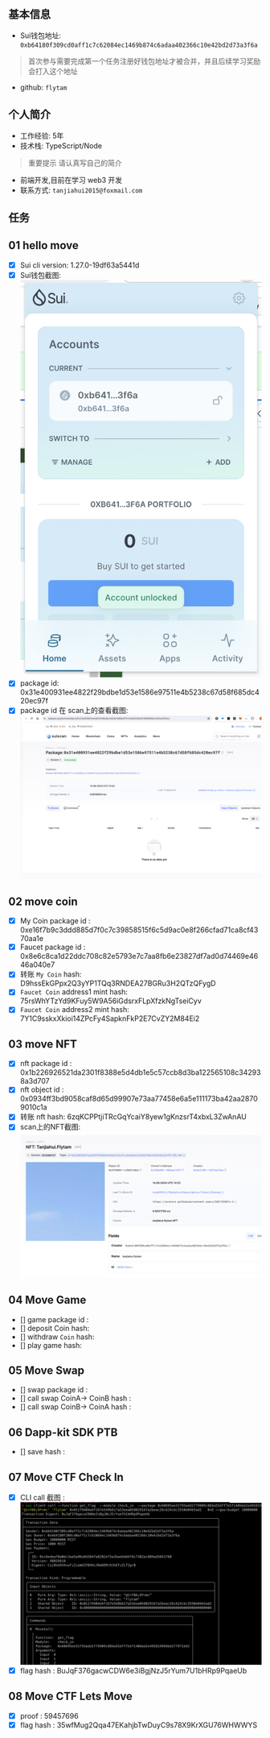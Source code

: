 ## 基本信息
- Sui钱包地址: `0xb64180f309cd0aff1c7c62084ec1469b874c6adaa402366c10e42bd2d73a3f6a`
> 首次参与需要完成第一个任务注册好钱包地址才被合并，并且后续学习奖励会打入这个地址
- github: `flytam`

## 个人简介
- 工作经验: 5年
- 技术栈: TypeScript/Node
> 重要提示 请认真写自己的简介
- 前端开发,目前在学习 web3 开发
- 联系方式: `tanjiahui2015@foxmail.com`

## 任务

##   01 hello move  
- [x] Sui cli version: 1.27.0-19df63a5441d
- [x] Sui钱包截图: ![Sui钱包截图](./images/sui.png)
- [x] package id: 0x31e400931ee4822f29bdbe1d53e1586e97511e4b5238c67d58f685dc420ec97f
- [x] package id 在 scan上的查看截图:![Scan截图](./images/sui_scan.png)

##   02 move coin
- [x] My Coin package id : 0xe16f7b9c3ddd885d7f0c7c39858515f6c5d9ac0e8f266cfad71ca8cf4370aa1e
- [x] Faucet package id : 0x8e6c8ca1d22ddc708c82e5793e7c7aa8fb6e23827df7ad0d74469e4646a040e7
- [x] 转账 `My Coin` hash: D9hssEkGPpx2Q3yYP1TQq3RNDEA27BGRu3H2QTzQFygD
- [x] `Faucet Coin` address1 mint hash: 75rsWhYTzYd9KFuy5W9A56iGdsrxFLpXfzkNgTseiCyv
- [x] `Faucet Coin` address2 mint hash: 7Y1C9sskxXkioi14ZPcFy4SapknFkP2E7CvZY2M84Ei2

##   03 move NFT
- [x] nft package id : 0x1b226926521da2301f8388e5d4db1e5c57ccb8d3ba122565108c342938a3d707
- [x] nft object id : 0x0934ff3bd9058caf8d65d99907e73aa77458e6a5e111173ba42aa28709010c1a
- [x] 转账 nft  hash: 6zqKCPPtjiTRcGqYcaiY8yew1gKnzsrT4xbxL3ZwAnAU
- [x] scan上的NFT截图:![Scan截图](./images/nft.png)

##   04 Move Game
- [] game package id :
- [] deposit Coin hash:
- [] withdraw `Coin` hash:
- [] play game hash:

##   05 Move Swap
- [] swap package id :
- [] call swap CoinA-> CoinB  hash :
- [] call swap CoinB-> CoinA  hash :

##   06 Dapp-kit SDK PTB
- [] save hash :

##   07 Move CTF Check In
- [x] CLI call 截图 : ![截图](./images/task7.png)
- [x] flag hash : BuJqF376gacwCDW6e3iBgjNzJ5rYum7U1bHRp9PqaeUb

##   08 Move CTF Lets Move
- [x] proof : 59457696
- [x] flag hash : 35wfMug2Qqa47EKahjbTwDuyC9s78X9KrXGU76WHWWYS
